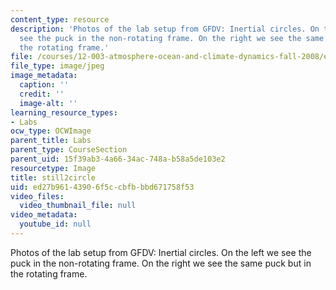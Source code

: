```yaml
---
content_type: resource
description: 'Photos of the lab setup from GFDV: Inertial circles. On the left we
  see the puck in the non-rotating frame. On the right we see the same puck but in
  the rotating frame.'
file: /courses/12-003-atmosphere-ocean-and-climate-dynamics-fall-2008/ed27b96143906f5ccbfbbbd671758f53_still2circle.jpg
file_type: image/jpeg
image_metadata:
  caption: ''
  credit: ''
  image-alt: ''
learning_resource_types:
- Labs
ocw_type: OCWImage
parent_title: Labs
parent_type: CourseSection
parent_uid: 15f39ab3-4a66-34ac-748a-b58a5de103e2
resourcetype: Image
title: still2circle
uid: ed27b961-4390-6f5c-cbfb-bbd671758f53
video_files:
  video_thumbnail_file: null
video_metadata:
  youtube_id: null
---
```

Photos of the lab setup from GFDV: Inertial circles. On the left we see the puck in the non-rotating frame. On the right we see the same puck but in the rotating frame.

